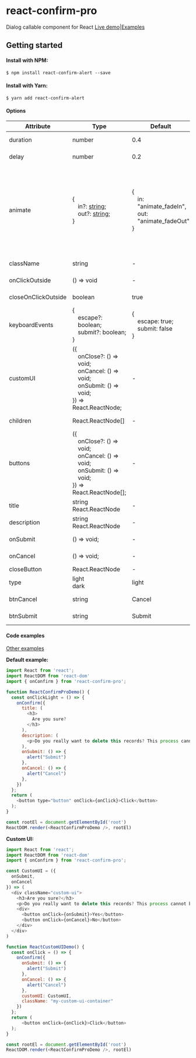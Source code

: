 # react-confirm-pro
Dialog callable component for React [Live demo](https://puvvl.github.io/react-confirm-pro/demo/)|[Examples](#user-content-code-examples)

## Getting started

#### Install with NPM:

```
$ npm install react-confirm-alert --save
```

#### Install with Yarn:

```
$ yarn add react-confirm-alert
```
#### Options
| Attribute           | Type                                                                                                                                                                                 | Default                                                                                    | Description                                                                                                                                                                    |
| ------------------- | ------------------------------------------------------------------------------------------------------------------------------------------------------------------------------------ | ------------------------------------------------------------------------------------------ | ------------------------------------------------------------------------------------------------------------------------------------------------------------------------------ |
| duration            | number                                                                                                                                                                               | 0\.4                                                                                       | Animation duration\.                                                                                                                                                           |
| delay               | number                                                                                                                                                                               | 0\.2                                                                                       | Animation body delay                                                                                                                                                           |
| animate             | \{<div style="margin\-left: 15px">in?: <a href="https://animate.style/" target="_blank">string</a>;<br/>out?: <a href="https://animate.style/" target="_blank">string</a>;</div>\} | \{<div style="margin\-left: 15px">in: "animate_fadeIn",<br/>out: "animate_fadeOut"</div>\} | For using custom in/out animation read the guide on <a href="https://animate.style/" target="_blank">Animate\.css</a><br />in: on Enter animation<br/>out: on Leave animation |
| className           | string                                                                                                                                                                               | \-                                                                                         | Container className                                                                                                                                                            |
| onClickOutside      | \(\) => void                                                                                                                                                                         | \-                                                                                         | Outside handler                                                                                                                                                                |
| closeOnClickOutside | boolean                                                                                                                                                                              | true                                                                                       | Outside check                                                                                                                                                                  |
| keyboardEvents      | \{<div style="margin\-left: 15px">escape?: boolean;<br/>submit?: boolean;</div>\}                                                                                                    | \{<div style="margin\-left: 15px">escape: true;<br/>submit: false</div>\}                  | Keyboard events                                                                                                                                                                |
| customUI            | \(\{<div style="margin\-left: 15px">onClose?: \(\) => void;<br/>onCancel: \(\) => void;<br/>onSubmit: \(\) => void;</div> \}\) => React\.ReactNode;                                  | \-                                                                                         | Custom Ui component                                                                                                                                                            |
| children            | React\.ReactNode\[\]                                                                                                                                                                 | \-                                                                                         | Children components                                                                                                                                                            |
| buttons             | \(\{<div style="margin\-left: 15px">onClose?: \(\) => void;<br/>onCancel: \(\) => void;<br/>onSubmit: \(\) => void;</div>\}\) => React\.ReactNode\[\];                               | \-                                                                                         | Action buttons                                                                                                                                                                 |
| title               | string<br />React\.ReactNode                                                                                                                                                         | \-                                                                                         | Component title                                                                                                                                                                |
| description         | string<br />React\.ReactNode                                                                                                                                                         | \-                                                                                         | Component description                                                                                                                                                          |
| onSubmit            | \(\) => void;                                                                                                                                                                        | \-                                                                                         | Submit action                                                                                                                                                                  |
| onCancel            | \(\) => void;                                                                                                                                                                        | \-                                                                                         | Cancel action                                                                                                                                                                  |
| closeButton         | React\.ReactNode                                                                                                                                                                     | \-                                                                                         | Close icon                                                                                                                                                                     |
| type                | light<br />dark                                                                                                                                                                      | light                                                                                      | Style type                                                                                                                                                                     |
| btnCancel           | string                                                                                                                                                                               | Cancel                                                                                     | Cancel button label                                                                                                                                                            |
| btnSubmit           | string                                                                                                                                                                               | Submit                                                                                     | Submit button label                                                                                                                                                            |

#### Code examples

[Other examples](https://github.com/Puvvl/react-confirm-pro/tree/main/example)

**Default example:**
```javascript
import React from 'react';
import ReactDOM from 'react-dom'
import { onConfirm } from 'react-confirm-pro';

function ReactConfirmProDemo() {
  const onClickLight = () => {
    onConfirm({
      title: (
        <h3>
          Are you sure?
        </h3>
      ),
      description: (
        <p>Do you really want to delete this records? This process cannot be undone.</p>
      ),
      onSubmit: () => {
        alert("Submit")
      },
      onCancel: () => {
        alert("Cancel")
      },
    })
  };
  return (
    <button type="button" onClick={onClick}>Click</button>
  );
}

const rootEl = document.getElementById('root')
ReactDOM.render(<ReactConfirmProDemo />, rootEl)
```

**Custom UI:**

```javascript
import React from 'react';
import ReactDOM from 'react-dom'
import { onConfirm } from 'react-confirm-pro';

const CustomUI = ({
  onSubmit,
  onCancel
}) => (
  <div className="custom-ui">
    <h3>Are you sure?</h3>
    <p>Do you really want to delete this records? This process cannot be undone.</p>
    <div>
      <button onClick={onSubmit}>Yes</button>
      <button onClick={onCancel}>No</button>
    </div>
  </div>
)

function ReactCustomUIDemo() {
  const onClick = () => {
    onConfirm({
      onSubmit: () => {
        alert("Submit")
      },
      onCancel: () => {
        alert("Cancel")
      },
      customUI: CustomUI,
      className: "my-custom-ui-container"
    })
  };
  return (
	  <button onClick={onClick}>Click</button>
  );
}

const rootEl = document.getElementById('root')
ReactDOM.render(<ReactConfirmProDemo />, rootEl)
```
